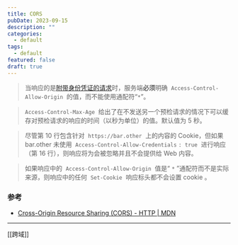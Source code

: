 ```yaml
---
title: CORS
pubDate: 2023-09-15
description: ""
categories:
  - default
tags:
  - default
featured: false
draft: true
---
```


> 当响应的是[附带身份凭证的请求](https://developer.mozilla.org/zh-CN/docs/Web/HTTP/CORS#%E9%99%84%E5%B8%A6%E8%BA%AB%E4%BB%BD%E5%87%AD%E8%AF%81%E7%9A%84%E8%AF%B7%E6%B1%82)时，服务端**必须**明确  `Access-Control-Allow-Origin`  的值，而不能使用通配符“`*`”。

> `Access-Control-Max-Age`  给出了在不发送另一个预检请求的情况下可以缓存对预检请求的响应的时间（以秒为单位）的值。默认值为 5 秒。

> 尽管第 10 行包含针对  `https://bar.other`  上的内容的 Cookie，但如果 bar.other 未使用  `Access-Control-Allow-Credentials` `: true`  进行响应（第 16 行），则响应将为会被忽略并且不会提供给 Web 内容。

> 如果响应中的  `Access-Control-Allow-Origin`  值是“ `*` ”通配符而不是实际来源，则响应中的任何  `Set-Cookie`  响应标头都不会设置 cookie 。

### 参考

- [Cross-Origin Resource Sharing (CORS) - HTTP | MDN](https://developer.mozilla.org/en-US/docs/Web/HTTP/CORS)

---

[[跨域]]
